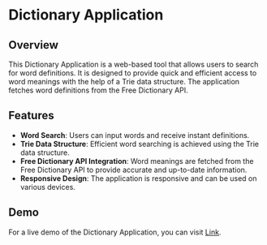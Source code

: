 # Dictionary Application

## Overview
This Dictionary Application is a web-based tool that allows users to search for word definitions. It is designed to provide quick and efficient access to word meanings with the help of a Trie data structure. The application fetches word definitions from the Free Dictionary API.

## Features
- **Word Search**: Users can input words and receive instant definitions.
- **Trie Data Structure**: Efficient word searching is achieved using the Trie data structure.
- **Free Dictionary API Integration**: Word meanings are fetched from the Free Dictionary API to provide accurate and up-to-date information.
- **Responsive Design**: The application is responsive and can be used on various devices.

## Demo
For a live demo of the Dictionary Application, you can visit [Link](https://nishant-sah-my-dictionary-app.netlify.app/).


